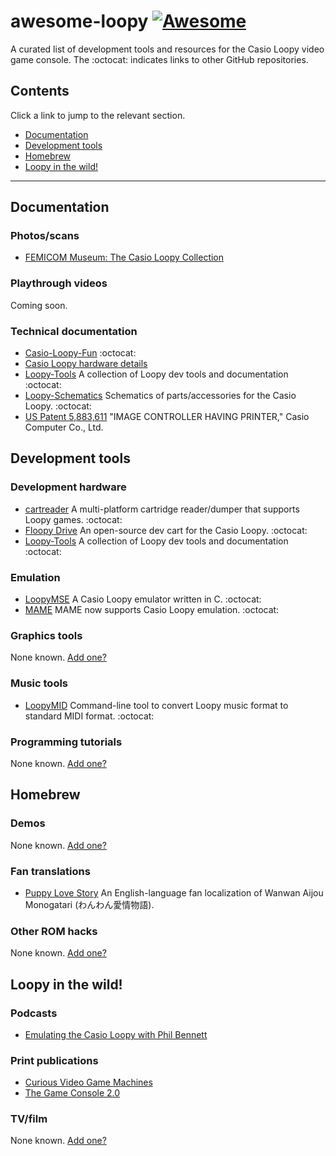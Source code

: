 # awesome-loopy [![Awesome](https://awesome.re/badge-flat2.svg)](https://awesome.re)
A curated list of development tools and resources for the Casio Loopy video game console. The :octocat: indicates links to other GitHub repositories.

## Contents
Click a link to jump to the relevant section.
- [Documentation](#documentation)
- [Development tools](#development-tools)
- [Homebrew](#homebrew)
- [Loopy in the wild!](#loopy-in-the-wild)

<HR>

## Documentation
### Photos/scans
  - [FEMICOM Museum: The Casio Loopy Collection](http://femicom.org/loopy/)
### Playthrough videos
Coming soon.
### Technical documentation
 - [Casio-Loopy-Fun](https://github.com/UnsatisfactoryResult/Casio-Loopy-Fun) :octocat:
 - [Casio Loopy hardware details](https://docs.google.com/document/u/0/d/1pdENQW1TpfwI13OxSud_IjoWcnCqHppCCFDhUVSScKc/mobilebasic?pli=1)
  - [Loopy-Tools](https://github.com/kasamikona/Loopy-Tools) A collection of Loopy dev tools and documentation :octocat:
  - [Loopy-Schematics](https://github.com/kasamikona/Loopy-Schematics) Schematics of parts/accessories for the Casio Loopy. :octocat:
  - [US Patent 5,883,611](https://patentimages.storage.googleapis.com/fa/82/02/8e9ee361edde49/US5883611.pdf) "IMAGE CONTROLLER HAVING PRINTER," Casio Computer Co., Ltd.


## Development tools
### Development hardware
  - [cartreader](https://github.com/sanni/cartreader) A multi-platform cartridge reader/dumper that supports Loopy games. :octocat:
  - [Floopy Drive](https://github.com/partlyhuman/floopydrive) An open-source dev cart for the Casio Loopy. :octocat:
  - [Loopy-Tools](https://github.com/kasamikona/Loopy-Tools) A collection of Loopy dev tools and documentation :octocat:
### Emulation
  - [LoopyMSE](https://github.com/PSI-Rockin/LoopyMSE) A Casio Loopy emulator written in C. :octocat:
  - [MAME](https://github.com/mamedev/mame) MAME now supports Casio Loopy emulation. :octocat:
### Graphics tools
None known. [Add one?]()
### Music tools
  - [LoopyMID](https://github.com/hxlnt/LoopyMID) Command-line tool to convert Loopy music format to standard MIDI format. :octocat:
### Programming tutorials
None known. [Add one?]()

## Homebrew
### Demos
None known. [Add one?]()
### Fan translations
 - [Puppy Love Story](https://github.com/partlyhuman/puppy-love-story) An English-language fan localization of Wanwan Aijou Monogatari (わんわん愛情物語).
### Other ROM hacks
None known. [Add one?]()

## Loopy in the wild!
### Podcasts
 - [Emulating the Casio Loopy with Phil Bennett](http://femicom.org/research/emulating-the-casio-loopy-with-phil-bennett/)
### Print publications
 - [Curious Video Game Machines](https://www.pen-and-sword.co.uk/Curious-Video-Game-Machines-Hardback/p/24332)
 - [The Game Console 2.0](https://nostarch.com/game-console-20)
### TV/film
None known. [Add one?]()
